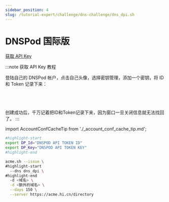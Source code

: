 ```yaml
---
sidebar_position: 4
slug: /tutorial-expert/challenge/dns-challenge/dns_dpi.sh
---
```


# DNSPod 国际版

<p><a href="https://console.dnspod.com/account/token/token" className="button button--secondary button--lg text--no-decoration">获取 API Key</a></p>

:::note 获取 API Key 教程

登陆自己的 DNSPod 帐户，点击自己头像，选择密钥管理，添加一个密钥，将 ID 和 Token 记录下来：

<p><img srcset="/docs/dnspod-create-api-token-step-1.png 2x"></img></p>
<p><img srcset="/docs/dnspod-create-api-token-step-2.png 2x"></img></p>
<p><img srcset="/docs/dnspod-create-api-token-step-3.png 2x"></img></p>
<p><img srcset="/docs/dnspod-create-api-token-step-4.png 2x"></img></p>

创建成功后，千万记着把ID和Token记录下来，因为窗口一旦关闭信息就无法找回了。
:::



import AccountConfCacheTip from './_account_conf_cache_tip.md';

<AccountConfCacheTip />

```bash
#highlight-start
export DP_Id="DNSPOD API TOKEN ID"
export DP_Key="DNSPOD API TOKEN KEY"
#highlight-end

acme.sh --issue \
#highlight-start
  --dns dns_dpi \
#highlight-end
  -d <域名> \
  -d <额外的域名> \
  --days 150 \
  --server https://acme.hi.cn/directory
```
